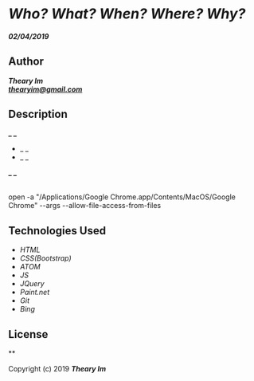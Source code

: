 # _Who? What? When? Where? Why?_

#### _02/04/2019_
## Author
 _**Theary Im**_  
 _**thearyim@gmail.com**_
## Description
**_ _**
* _ _
* _ _

**_ _**

|      |       |         |          |
| :-------- | :-------- | :--------------    | :------------  |

open -a "/Applications/Google Chrome.app/Contents/MacOS/Google Chrome" --args --allow-file-access-from-files
## Technologies Used
* _HTML_
* _CSS(Bootstrap)_
* _ATOM_
* _JS_
* _JQuery_
* _Paint.net_
* _Git_
* _Bing_

## License

**

Copyright (c) 2019 **_Theary Im_**
